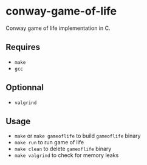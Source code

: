# conway-game-of-life

Conway game of life implementation in C.

## Requires

* `make`
* `gcc`

## Optionnal

* `valgrind`

## Usage

* `make` or `make gameoflife` to build `gameoflife` binary
* `make run` to run game of life
* `make clean` to delete `gameoflife` binary
* `make valgrind` to check for memory leaks
